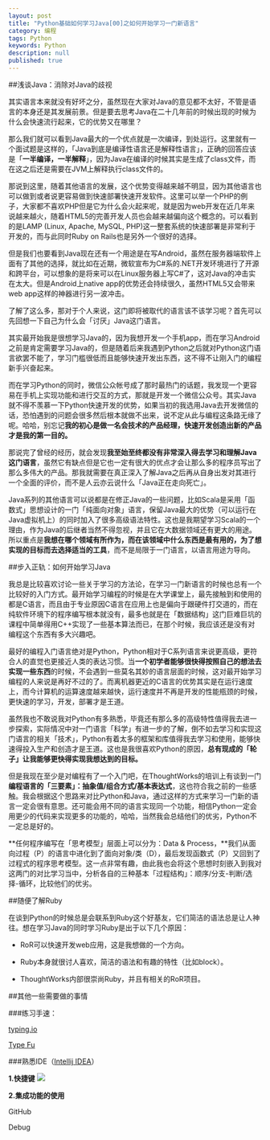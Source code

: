 ```yaml
---
layout: post
title: "Python基础如何学习Java[00]之如何开始学习一门新语言"
category: 编程
tags: Python
keywords: Python
description: null
published: true
---
```


##浅谈Java：消除对Java的歧视

其实语言本来就没有好坏之分，虽然现在大家对Java的意见都不太好，不管是语言的本身还是其发展前景。但是要去思考Java在二十几年前的时候出现的时候为什么会快速流行起来，它的优势又在哪里？

那么我们就可以看到Java最大的一个优点就是一次编译，到处运行。这里就有一个面试题是这样的，「Java到底是编译性语言还是解释性语言」，正确的回答应该是「**一半编译，一半解释**」，因为Java在编译的时候其实是生成了class文件，而在这之后还是需要在JVM上解释执行class文件的。

那说到这里，随着其他语言的发展，这个优势变得越来越不明显，因为其他语言也可以做到或者说更容易做到快速部署快速开发软件。这里可以举一个PHP的例子，大家都不喜欢PHP但是它为什么会火起来呢，就是因为web开发在近几年来说越来越火，随着HTML5的完善开发人员也会越来越偏向这个概念的。可以看到的是LAMP (Linux, Apache, MySQL, PHP)这一整套系统的快速部署是非常利于开发的，而与此同时Ruby on Rails也是另外一个很好的选择。

但是我们也要看到Java现在还有一个用途是在写Android，虽然在服务器端软件上面有了其他的选择，就比如在近期，微软宣布为C#系的.NET开发环境进行了开源和跨平台，可以想象的是将来可以在Linux服务器上写C#了，这对Java的冲击实在太大。但是Android上native app的优势还会持续很久，虽然HTML5又会带来web app这样的神器进行另一波冲击。

了解了这么多，那对于个人来说，这门即将被取代的语言该不该学习呢？首先可以先回想一下自己为什么会「讨厌」Java这门语言。

其实最开始我是很想学习Java的，因为我想开发一个手机app，而在学习Android之前是肯定需要学习Java的，但是随着后来我遇到Python之后就对Python这门语言欲罢不能了，学习门槛很低而且能够快速开发出东西，这不得不让刚入门的编程新手兴奋起来。

而在学习Python的同时，微信公众帐号成了那时最热门的话题，我发现一个更容易在手机上实现功能和进行交互的方式，那就是开发一个微信公众号。其实Java就不得不羡慕一下Python快速开发的优势，如果当初的我选用Java去开发微信的话，恐怕遇到的问题会很多然后根本就做不出来，说不定从此与编程这条路无缘了呢。哈哈，别忘记**我的初心是做一名会技术的产品经理，快速开发创造出新的产品才是我的第一目的。**

那说完了曾经的经历，就会发现**我至始至终都没有非常深入得去学习和理解Java这门语言**，虽然它有缺点但是它也一定有很大的优点才会让那么多的程序员写出了那么多伟大的产品。那我就需要在真正深入了解Java之后再从自身出发对其进行一个全面的评价，而不是人云亦云说什么「Java正在走向死亡」。

Java系列的其他语言可以说都是在修正Java的一些问题，比如Scala是采用「函数式」思想设计的一门「纯面向对象」语言，保留Java最大的优势（可以运行在Java虚拟机上）的同时加入了很多高级语法特性。这也是我期望学习Scala的一个理由，作为Java的后继者当然不得忽视，并且它在大数据领域还有更大的用途。所以重点是**我想在哪个领域有所作为，而在该领域中什么东西是最有用的，为了想实现的目标而去选择适当的工具**，而不是局限于一门语言，以语言用途为导向。

##步入正轨：如何开始学习Java

我总是比较喜欢讨论一些关于学习的方法论，在学习一门新语言的时候也总有一个比较好的入门方式。最开始学习编程的时候是在大学课堂上，最先接触到和使用的都是C语言，而且由于专业原因C语言在应用上也是偏向于跟硬件打交道的，而在纯软件环境下的程序编写根本就没有，最多也就是在「数据结构」这门巨难巨坑的课程中简单得用C++实现了一些基本算法而已，在那个时候，我应该还是没有对编程这个东西有多大兴趣吧。

最好的编程入门语言绝对是Python，Python相对于C系列语言来说更高级，更符合人的直觉也更接近人类的表达习惯。当**一个初学者能够很快得按照自己的想法去实现一些东西**的时候，不会遇到一些莫名其妙的语言层面的时候，这对最开始学习编程的人来说是再好不过的了。而离机器更近的C语言的优势其实是在运行速度上，而今计算机的运算速度越来越快，运行速度并不再是开发的性能瓶颈的时候，更快速的学习，开发，部署才是王道。

虽然我也不敢说我对Python有多熟悉，毕竟还有那么多的高级特性值得我去进一步探索，实际情况中对一门语言「科学」有进一步的了解，倒不如去学习和实现这门语言的相关「技术」，Python有着太多的框架和库值得我去学习和使用，能够快速得投入生产和创造才是王道。这也是我很喜欢Python的原因，**总有现成的「轮子」让我能够更快得实现我想达到的目标。**

但是我现在至少是对编程有了一个入门吧，在ThoughtWorks的培训上有谈到一门**编程语言的「三要素」：抽象值/组合方式/基本表达式**，这也符合我之前的一些感触。我会根据这个思路来对比Python和Java，通过这样的方式来学习一门新的语言一定会很有意思。还可能会用不同的语言实现同一个功能，相信Python一定会用更少的代码来实现更多的功能的，哈哈，当然我会总结他们的优劣，Python不一定总是好的。

**任何程序编写在「思考模型」层面上可以分为：Data & Process，**我们从面向过程（P）的语言中进化到了面向对象/类（D），最后发现函数式（P）又回到了过程式的程序思考模型。这一点非常有趣，由此我也会将这个思想时刻嵌入到我对这两门的对比学习当中，分析各自的三种基本「过程结构」：顺序/分支-判断/选择-循环，比较他们的优劣。

##随便了解Ruby

在谈到Python的时候总是会联系到Ruby这个好基友，它们简洁的语法总是让人神往。想在学习Java的同时学习Ruby是出于以下几个原因：

- RoR可以快速开发web应用，这是我想做的一个方向。

- Ruby本身就很讨人喜欢，简洁的语法和有趣的特性（比如block）。

- ThoughtWorks内部很崇尚Ruby，并且有相关的RoR项目。

##其他一些需要做的事情

###练习手速：

[typing.io](typing.io)

[Type Fu](https://chrome.google.com/webstore/detail/type-fu/pofoighmmpljaikjiidkkfhldjndfdbk)

###熟悉IDE（[Intellij IDEA](https://www.jetbrains.com/idea/)）

**1.快捷键**
![](/http://img.my.csdn.net/uploads/201207/20/1342778131_9335.png)

**2.集成功能的使用**

GitHub

Debug




